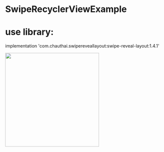 # SwipeRecyclerViewExample

# use library:
implementation 'com.chauthai.swipereveallayout:swipe-reveal-layout:1.4.1'

<img src="https://user-images.githubusercontent.com/18132015/85220835-09af9b00-b3d9-11ea-94d4-e1b69f63b499.jpg" width="300"/>
